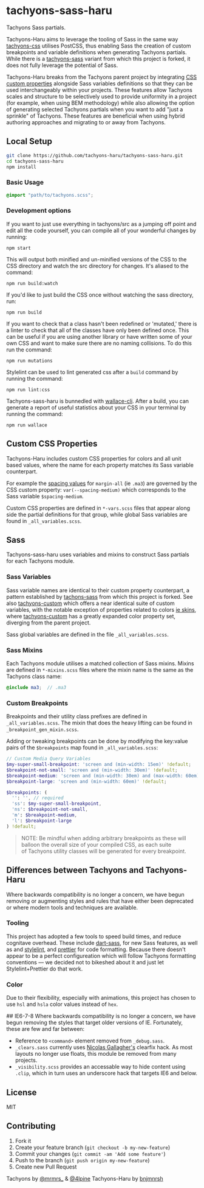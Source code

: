 # tachyons-sass-haru

Tachyons Sass partials.

Tachyons-Haru aims to leverage the tooling of Sass in the same way [tachyons-css](http://tachyons.io/) utilises PostCSS, thus enabling Sass the creation of custom breakpoints and variable definitions when generating Tachyons partials. While there is a [tachyons-sass](https://github.com/tachyons-css/tachyons-sass) variant from which this project is forked, it does not fully leverage the potential of Sass.

Tachyons-Haru breaks from the Tachyons parent project by integrating [CSS custom properties](https://developer.mozilla.org/en-US/docs/Web/CSS/--*) alongside Sass variables definitions so that they can be used interchangeably within your projects. These features allow Tachyons scales and structure to be selectively used to provide uniformity in a project (for example, when using BEM methodology) while also allowing the option of generating selected Tachyons partials when you want to add "just a sprinkle" of Tachyons. These features are beneficial when using hybrid authoring approaches and migrating to or away from Tachyons.

## Local Setup

```bash
git clone https://github.com/tachyons-haru/tachyons-sass-haru.git
cd tachyons-sass-haru
npm install
```

### Basic Usage

```scss
@import "path/to/tachyons.scss";
```

### Development options

If you want to just use everything in tachyons/src as a jumping off point and edit all the code yourself, you can compile all of your wonderful changes by running:

```npm start```

This will output both minified and un-minified versions of the CSS to the CSS directory and watch the src directory for changes.
It's aliased to the command:

```npm run build:watch```

If you'd like to just build the CSS once without watching the sass directory, run:

```npm run build```

If you want to check that a class hasn't been redefined or 'mutated,' there is a linter to check that all of the classes have only been defined once. This can be useful if you are using another library or have written some of your own CSS and want to make sure there are no naming collisions. To do this run the command:

```npm run mutations```

Stylelint can be used to lint generated css after a `build` command by running the command:

```npm run lint:css```

Tachyons-sass-haru is bunnedled with [wallace-cli](https://github.com/projectwallace/wallace-cli). After a build, you can generate a report of useful statistics about your CSS in your terminal by running the command:

```npm run wallace```

## Custom CSS Properties

Tachyons-Haru includes custom CSS properties for colors and all unit based values, where the name for each property matches its Sass variable counterpart.

For example the [spacing values](http://tachyons.io/docs/layout/spacing/) for `margin-all` (ie `.ma3`) are governed by the CSS custom property: `var(--spacing-medium)` which corresponds to the Sass variable `$spacing-medium`.

Custom CSS properties are defined in `*-vars.scss` files that appear along side the partial definitions for that group, while global Sass variables are found in `_all_variables.scss`.

## Sass

Tachyons-sass-haru uses variables and mixins to construct Sass partials for each Tachyons module.
### Sass Variables

 Sass variable names are identical to their custom property counterpart, a pattern established by [tachons-sass](https://github.com/tachyons-css/tachyons-sass) from which this project is forked. See also [tachyons-custom](https://github.com/tachyons-haru/tachyons-custom) which offers a near identical suite of custom variables, with the notable exception of properties related to colors [ie skins](https://github.com/tachyons-haru/tachyons-custom/blob/master/src/_variables.css), where [tachyons-custom](https://github.com/tachyons-haru/tachyons-custom) has a greatly expanded color property set, diverging from the parent project.

Sass global variables are defined in the file `_all_variables.scss`.

### Sass Mixins

Each Tachyons module utilises a matched collection of Sass mixins. Mixins are defined in `*-mixins.scss` files where the mixin name is the same as the Tachyons class name:

```scss
@include ma3;  // .ma3
```

### Custom Breakpoints

Breakpoints and their utility class prefixes are defined in `_all_variables.scss`. The mixin that does the heavy lifting can be found in `_breakpoint_gen_mixin.scss`.

Adding or tweaking breakpoints can be done by modifying the key:value pairs of the `$breakpoints` map found in `_all_variables.scss`:

```scss
// Custom Media Query Variables
$my-super-small-breakpoint: 'screen and (min-width: 15em)' !default;
$breakpoint-not-small: 'screen and (min-width: 30em)' !default;
$breakpoint-medium: 'screen and (min-width: 30em) and (max-width: 60em)' !default;
$breakpoint-large: 'screen and (min-width: 60em)' !default;

$breakpoints: (
  '': '', // required
  'ss': $my-super-small-breakpoint,
  'ns': $breakpoint-not-small,
  'm': $breakpoint-medium,
  'l': $breakpoint-large
) !default;
```

> NOTE: Be mindful when adding arbitrary breakpoints as these will balloon the overall size of your compiled CSS, as each suite of Tachyons utility classes will be generated for every breakpoint.

## Differences between Tachyons and Tachyons-Haru

Where backwards compatibility is no longer a concern, we have begun removing or augmenting styles and rules that have either been deprecated or where modern tools and techniques are available.

### Tooling

This project has adopted a few tools to speed build times, and reduce cognitave overhead. These include [dart-sass](https://www.npmjs.com/package/sass), for new Sass features, as well as and [stylelint](https://www.npmjs.com/package/stylelint), and [prettier](https://www.npmjs.com/package/prettier) for code formatting. Because there doesn't appear to be a perfect configureation which will follow Tachyons formatting conventions  –– we decided not to bikeshed about it and just let Stylelint+Prettier do that work.

### Color
Due to their flexibility, especially with animations, this project has chosen to use `hsl` and `hsla` color values instead of `hex`.

## IE6-7-8
Where backwards compatibility is no longer a concern, we have begun removing the styles that target older versions  of IE. Fortunately, these are few and far between:

- Reference to `<command>` element removed from `_debug.sass`.
- `_clears.sass` currently uses [Nicolas Gallagher's](http://nicolasgallagher.com/micro-clearfix-hack/) clearfix hack. As most layouts no longer use floats, this module be removed from many projects.
- `_visibility.scss` provides an accessable way to hide content using `.clip`, which in turn uses an underscore hack that targets IE6 and below.

## License

MIT

## Contributing

1. Fork it
2. Create your feature branch (`git checkout -b my-new-feature`)
3. Commit your changes (`git commit -am 'Add some feature'`)
4. Push to the branch (`git push origin my-new-feature`)
5. Create new Pull Request

Tachyons by [@mrmrs_](https://twitter.com/mrmrs_) & [@4lpine](https://twitter.com/4lpine)
Tachyons-Haru by [bnjmnrsh](https://github.com/bnjmnrsh)
